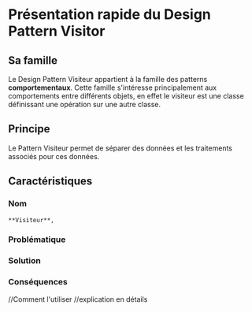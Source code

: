 # Présentation rapide du Design Pattern Visitor

## Sa famille

Le Design Pattern Visiteur appartient à la famille des patterns **comportementaux**. Cette famille s'intéresse principalement aux comportements entre différents objets, en effet le visiteur est une classe définissant une opération sur une autre classe.

## Principe
 
Le Pattern Visiteur permet de séparer des données et les traitements associés pour ces données.

## Caractéristiques

### Nom
    **Visiteur**, 
    
### Problématique

### Solution

### Conséquences

//Comment l'utiliser 
  //explication en détails
